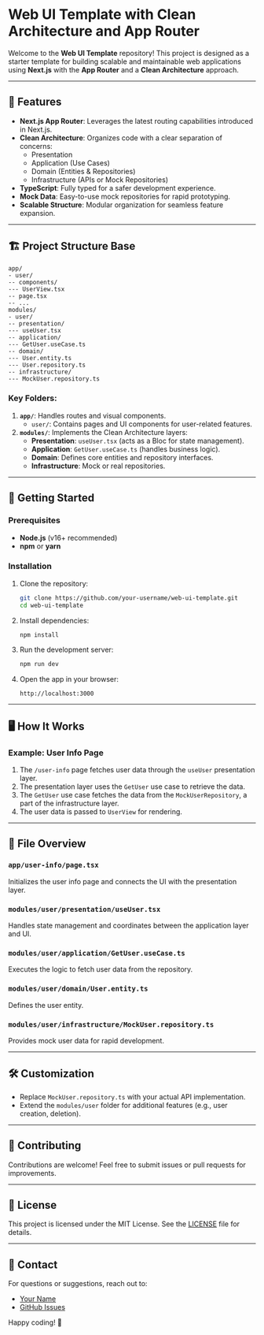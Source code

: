 # Web UI Template with Clean Architecture and App Router

Welcome to the **Web UI Template** repository! This project is designed as a starter template for building scalable and maintainable web applications using **Next.js** with the **App Router** and a **Clean Architecture** approach.

---

## 🚀 **Features**
- **Next.js App Router**: Leverages the latest routing capabilities introduced in Next.js.
- **Clean Architecture**: Organizes code with a clear separation of concerns:
  - Presentation
  - Application (Use Cases)
  - Domain (Entities & Repositories)
  - Infrastructure (APIs or Mock Repositories)
- **TypeScript**: Fully typed for a safer development experience.
- **Mock Data**: Easy-to-use mock repositories for rapid prototyping.
- **Scalable Structure**: Modular organization for seamless feature expansion.

---

## 🏗️ **Project Structure Base**
```
app/
- user/
-- components/
--- UserView.tsx
-- page.tsx
-- ...
modules/
- user/
-- presentation/
--- useUser.tsx
-- application/
--- GetUser.useCase.ts
-- domain/
--- User.entity.ts
--- User.repository.ts
-- infrastructure/
--- MockUser.repository.ts
```

### Key Folders:
1. **`app/`**: Handles routes and visual components.
   - `user/`: Contains pages and UI components for user-related features.
2. **`modules/`**: Implements the Clean Architecture layers:
   - **Presentation**: `useUser.tsx` (acts as a Bloc for state management).
   - **Application**: `GetUser.useCase.ts` (handles business logic).
   - **Domain**: Defines core entities and repository interfaces.
   - **Infrastructure**: Mock or real repositories.

---

## 🔧 **Getting Started**

### Prerequisites
- **Node.js** (v16+ recommended)
- **npm** or **yarn**

### Installation
1. Clone the repository:
   ```bash
   git clone https://github.com/your-username/web-ui-template.git
   cd web-ui-template
   ```
2. Install dependencies:
   ```bash
   npm install
   ```
3. Run the development server:
   ```bash
   npm run dev
   ```
4. Open the app in your browser:
   ```
   http://localhost:3000
   ```

---

## 🖥️ **How It Works**

### Example: User Info Page
1. The `/user-info` page fetches user data through the `useUser` presentation layer.
2. The presentation layer uses the `GetUser` use case to retrieve the data.
3. The `GetUser` use case fetches the data from the `MockUserRepository`, a part of the infrastructure layer.
4. The user data is passed to `UserView` for rendering.

---

## 📁 **File Overview**

### `app/user-info/page.tsx`
Initializes the user info page and connects the UI with the presentation layer.

### `modules/user/presentation/useUser.tsx`
Handles state management and coordinates between the application layer and UI.

### `modules/user/application/GetUser.useCase.ts`
Executes the logic to fetch user data from the repository.

### `modules/user/domain/User.entity.ts`
Defines the user entity.

### `modules/user/infrastructure/MockUser.repository.ts`
Provides mock user data for rapid development.

---

## 🛠️ **Customization**
- Replace `MockUser.repository.ts` with your actual API implementation.
- Extend the `modules/user` folder for additional features (e.g., user creation, deletion).

---

## 🤝 **Contributing**
Contributions are welcome! Feel free to submit issues or pull requests for improvements.

---

## 📄 **License**
This project is licensed under the MIT License. See the [LICENSE](LICENSE) file for details.

---

## 📧 **Contact**
For questions or suggestions, reach out to:
- [Your Name](mailto:your.email@example.com)
- [GitHub Issues](https://github.com/your-username/web-ui-template/issues) 

Happy coding! 🎉